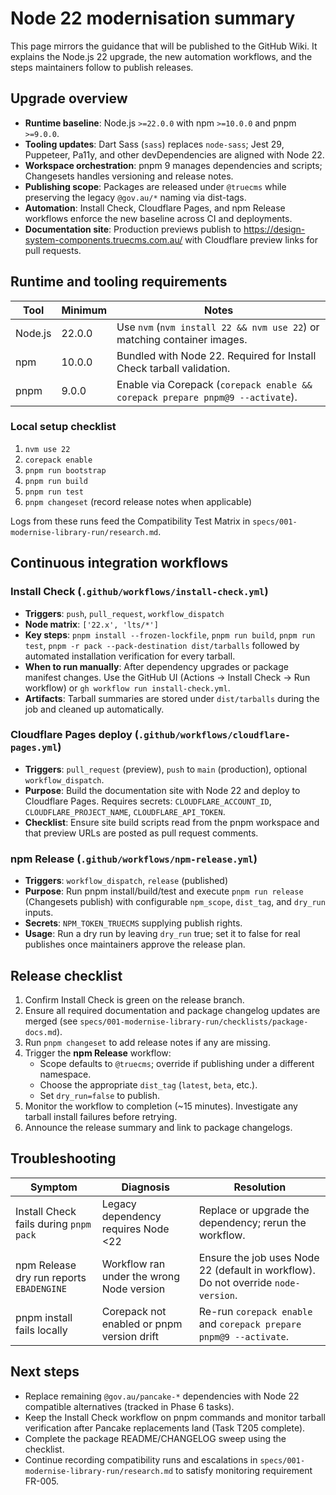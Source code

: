 # Node 22 modernisation summary

This page mirrors the guidance that will be published to the GitHub Wiki. It explains the Node.js 22 upgrade, the new automation workflows, and the steps maintainers follow to publish releases.

## Upgrade overview

- **Runtime baseline**: Node.js `>=22.0.0` with npm `>=10.0.0` and pnpm `>=9.0.0`.
- **Tooling updates**: Dart Sass (`sass`) replaces `node-sass`; Jest 29, Puppeteer, Pa11y, and other devDependencies are aligned with Node 22.
- **Workspace orchestration**: pnpm 9 manages dependencies and scripts; Changesets handles versioning and release notes.
- **Publishing scope**: Packages are released under `@truecms` while preserving the legacy `@gov.au/*` naming via dist-tags.
- **Automation**: Install Check, Cloudflare Pages, and npm Release workflows enforce the new baseline across CI and deployments.
- **Documentation site**: Production previews publish to <https://design-system-components.truecms.com.au/> with Cloudflare preview links for pull requests.

## Runtime and tooling requirements

| Tool | Minimum | Notes |
|------|---------|-------|
| Node.js | 22.0.0 | Use `nvm` (`nvm install 22 && nvm use 22`) or matching container images. |
| npm | 10.0.0 | Bundled with Node 22. Required for Install Check tarball validation. |
| pnpm | 9.0.0 | Enable via Corepack (`corepack enable && corepack prepare pnpm@9 --activate`). |

### Local setup checklist

1. `nvm use 22`
2. `corepack enable`
3. `pnpm run bootstrap`
4. `pnpm run build`
5. `pnpm run test`
6. `pnpm changeset` (record release notes when applicable)

Logs from these runs feed the Compatibility Test Matrix in `specs/001-modernise-library-run/research.md`.

## Continuous integration workflows

### Install Check (`.github/workflows/install-check.yml`)

- **Triggers**: `push`, `pull_request`, `workflow_dispatch`
- **Node matrix**: `['22.x', 'lts/*']`
- **Key steps**: `pnpm install --frozen-lockfile`, `pnpm run build`, `pnpm run test`, `pnpm -r pack --pack-destination dist/tarballs` followed by automated installation verification for every tarball.
- **When to run manually**: After dependency upgrades or package manifest changes. Use the GitHub UI (Actions → Install Check → Run workflow) or `gh workflow run install-check.yml`.
- **Artifacts**: Tarball summaries are stored under `dist/tarballs` during the job and cleaned up automatically.

### Cloudflare Pages deploy (`.github/workflows/cloudflare-pages.yml`)

- **Triggers**: `pull_request` (preview), `push` to `main` (production), optional `workflow_dispatch`.
- **Purpose**: Build the documentation site with Node 22 and deploy to Cloudflare Pages. Requires secrets: `CLOUDFLARE_ACCOUNT_ID`, `CLOUDFLARE_PROJECT_NAME`, `CLOUDFLARE_API_TOKEN`.
- **Checklist**: Ensure site build scripts read from the pnpm workspace and that preview URLs are posted as pull request comments.

### npm Release (`.github/workflows/npm-release.yml`)

- **Triggers**: `workflow_dispatch`, `release` (published)
- **Purpose**: Run pnpm install/build/test and execute `pnpm run release` (Changesets publish) with configurable `npm_scope`, `dist_tag`, and `dry_run` inputs.
- **Secrets**: `NPM_TOKEN_TRUECMS` supplying publish rights.
- **Usage**: Run a dry run by leaving `dry_run` true; set it to false for real publishes once maintainers approve the release plan.

## Release checklist

1. Confirm Install Check is green on the release branch.
2. Ensure all required documentation and package changelog updates are merged (see `specs/001-modernise-library-run/checklists/package-docs.md`).
3. Run `pnpm changeset` to add release notes if any are missing.
4. Trigger the **npm Release** workflow:
   - Scope defaults to `@truecms`; override if publishing under a different namespace.
   - Choose the appropriate `dist_tag` (`latest`, `beta`, etc.).
   - Set `dry_run=false` to publish.
5. Monitor the workflow to completion (~15 minutes). Investigate any tarball install failures before retrying.
6. Announce the release summary and link to package changelogs.

## Troubleshooting

| Symptom | Diagnosis | Resolution |
|---------|-----------|------------|
| Install Check fails during `pnpm pack` | Legacy dependency requires Node <22 | Replace or upgrade the dependency; rerun the workflow. |
| npm Release dry run reports `EBADENGINE` | Workflow ran under the wrong Node version | Ensure the job uses Node 22 (default in workflow). Do not override `node-version`. |
| pnpm install fails locally | Corepack not enabled or pnpm version drift | Re-run `corepack enable` and `corepack prepare pnpm@9 --activate`. |

## Next steps

- Replace remaining `@gov.au/pancake-*` dependencies with Node 22 compatible alternatives (tracked in Phase 6 tasks).
- Keep the Install Check workflow on pnpm commands and monitor tarball verification after Pancake replacements land (Task T205 complete).
- Complete the package README/CHANGELOG sweep using the checklist.
- Continue recording compatibility runs and escalations in `specs/001-modernise-library-run/research.md` to satisfy monitoring requirement FR-005.

